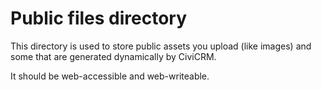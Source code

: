 # Public files directory
This directory is used to store public assets you upload (like images) and some that are generated dynamically by CiviCRM.

It should be web-accessible and web-writeable.
